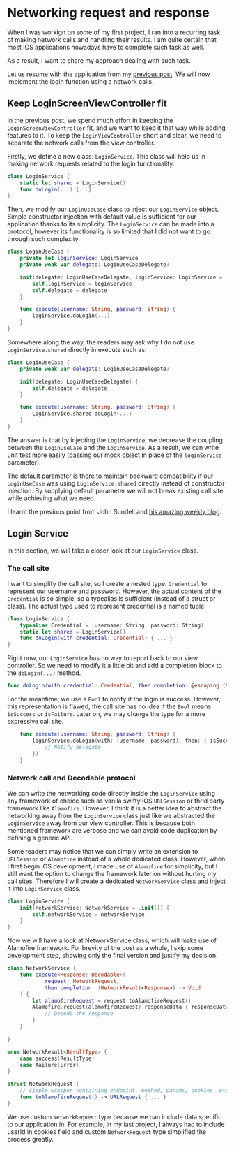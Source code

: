 # Networking request and response

When I was workign on some of my first project, I ran into a recurring task of making network calls and handling their results.
I am quite certain that most iOS applications nowadays have to complete such task as well.

As a result, I want to share my approach dealing with such task.

Let us resume with the application from my [previous post](http://www.google.com).
We will now implement the login function using a network calls.

## Keep LoginScreenViewController fit

In the previous post, we spend much effort in keeping the `LoginScreenViewController` fit,
and we want to keep it that way while adding features to it.
To keep the `LoginViewController` short and clear, we need to separate the network calls from the view controller.

Firstly, we define a new class: `LoginService`.
This class will help us in making network requests related to the login functionality.

```swift
class LoginService {
    static let shared = LoginService()
    func doLogin(...) {...}
}
```

Then, we modify our `LoginUseCase` class to inject our `LoginService` object.
Simple constructor injection with default value is sufficient for our application thanks to its simplicity.
The `LoginService` can be made into a protocol, 
however its functionality is so limited that I did not want to go through such complexity.

```swift
class LoginUseCase {
    private let loginService: LoginService
    private weak var delegate: LoginUseCaseDelegate?

    init(delegate: LoginUseCaseDelegate, loginService: LoginService = .shared) {
        self.loginService = loginService
        self.delegate = delegate
    }

    func execute(username: String, password: String) {
        loginService.doLogin(...)
    }
}
```

Somewhere along the way, the readers may ask why I do not use `LoginService.shared` directly in execute such as:

```swift
class LoginUseCase {
    private weak var delegate: LoginUseCaseDelegate?

    init(delegate: LoginUseCaseDelegate) {
        self.delegate = delegate
    }

    func execute(username: String, password: String) {
        LoginService.shared.doLogin(...)
    }
}
```

The answer is that by injecting the `LoginService`, we decrease the coupling between the `LoginUseCase` and the `LoginService`.
As a result, we can write unit test more easily (passing our mock object in place of the `loginService` parameter).

The default parameter is there to maintain backward compatibility if our `LoginUseCase` was using `LoginService.shared` directly 
instead of constructor injection.
By supplying default parameter we will not break existing call site while achieving what we need.

I learnt the previous point from John Sundell and [his amazing weekly blog](https://www.swiftbysundell.com/).

## Login Service

In this section, we will take a closer look at our `LoginService` class.

### The call site

I want to simplify the call site, so I create a nested type: `Credential` to represent our username and password.
However, the actual content of the `Credential` is so simple, so a typealias is sufficient (instead of a struct or class).
The actual type used to represent credential is a named tuple.

```swift
class LoginService {
    typealias Credential = (username: String, password: String)
    static let shared = LoginService()
    func doLogin(with credential: Credential) { ... }
}
```

Right now, our `LoginService` has no way to report back to our view controller.
So we need to modify it a little bit and add a completion block to the `doLogin(...)` method.

```swift
func doLogin(with credential: Credential, then completion: @escaping (Bool) -> Void) { ... }
```

For the meantime, we use a `Bool` to notify if the login is success.
However, this representation is flawed, the call site has no idea if the `Bool` means `isSuccess` or `isFailure`.
Later on, we may change the type for a more expressive call site.

```swift
    func execute(username: String, password: String) {
        loginService.doLogin(with: (username, password), then: { isSuccess in 
            // Notify delegate
        })
    }
```

### Network call and Decodable protocol

We can write the networking code directly inside the `LoginService` using any framework of choice such as vanila swifty iOS `URLSession` or thrid party framework like `Alamofire`.
However, I think it is a better idea to abstract the networking away from the `LoginService` class just like we abstracted the `LoginService` away from our view controller.
This is because both mentioned framework are verbose and we can avoid code duplication by defining a generic API.

Some readers may notice that we can simply write an extension to `URLSession` or `Alamofire` instead of a whole dedicated class.
However, when I first begin iOS development, I made use of `Alamofire` for simplicity, but I still want the option to change the framework later on without hurting my call sites.
Therefore I will create a dedicated `NetworkService` class and inject it into `LoginService` class.

```swift
class LoginService {
    init(networkService: NetworkService = .init()) {
        self.networkService = networkService
    }
}
```

Now we will have a look at NetworkService class, which will make use of Alamofire framework.
For brevity of the post as a whole, I skip some development step, showing only the final version and justify my decision.

```swift
class NetworkService {
    func execute<Response: Decodable>(
            request: NetworkRequest,
            then completion: (NetworkResult<Response>) -> Void
    ) {
        let alamofireRequest = request.toAlamofireRequest()
        Alamofire.request(alamofireRequest).responseData { responseData in
            // Decode the response
        }
    }

}

enum NetworkResult<ResultType> {
    case success(ResultType)
    case failure(Error)
}

struct NetworkRequest {
    // Simple wrapper containing endpoint, method, params, cookies, etc.
    func toAlamofireRequest() -> URLRequest { ... }
}
```

We use custom `NetworkRequest` type because we can include data specific to our application in.
For example, in my last project, I always had to include userId in cookies field and custom `NetworkRequest` type simplified the process greatly.
